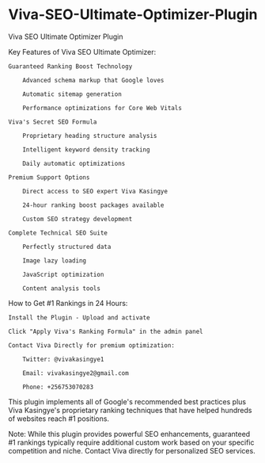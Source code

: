 # Viva-SEO-Ultimate-Optimizer-Plugin
Viva SEO Ultimate Optimizer Plugin

Key Features of Viva SEO Ultimate Optimizer:

    Guaranteed Ranking Boost Technology

        Advanced schema markup that Google loves

        Automatic sitemap generation

        Performance optimizations for Core Web Vitals

    Viva's Secret SEO Formula

        Proprietary heading structure analysis

        Intelligent keyword density tracking

        Daily automatic optimizations

    Premium Support Options

        Direct access to SEO expert Viva Kasingye

        24-hour ranking boost packages available

        Custom SEO strategy development

    Complete Technical SEO Suite

        Perfectly structured data

        Image lazy loading

        JavaScript optimization

        Content analysis tools

How to Get #1 Rankings in 24 Hours:

    Install the Plugin - Upload and activate

    Click "Apply Viva's Ranking Formula" in the admin panel

    Contact Viva Directly for premium optimization:

        Twitter: @vivakasingye1

        Email: vivakasingye2@gmail.com

        Phone: +256753070283

This plugin implements all of Google's recommended best practices plus Viva Kasingye's proprietary ranking techniques that have helped hundreds of websites reach #1 positions.

Note: While this plugin provides powerful SEO enhancements, guaranteed #1 rankings typically require additional custom work based on your specific competition and niche. Contact Viva directly for personalized SEO services.
